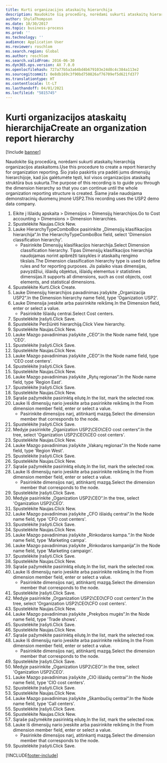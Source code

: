 ```yaml
---
title: Kurti organizacijos ataskaitų hierarchija
description: Naudokite šią procedūrą, norėdami sukurti ataskaitų hierarchiją organizacijos ataskaitoms.
author: ShylaThompson
ms.date: 10/30/2017
ms.topic: business-process
ms.prod: ''
ms.technology: ''
audience: Application User
ms.reviewer: roschlom
ms.search.region: Global
ms.author: roschlom
ms.search.validFrom: 2016-06-30
ms.dyn365.ops.version: AX 7.0.0
ms.openlocfilehash: 727a77b5a3a64bd4b679103e24d8c4c384a113e2
ms.sourcegitcommit: 0e8db169c3f90bd750826af76709ef5d621fd377
ms.translationtype: HT
ms.contentlocale: lt-LT
ms.lasthandoff: 04/01/2021
ms.locfileid: "5815745"
---
```

# <a name="create-an-organization-report-hierarchy"></a><span data-ttu-id="75fb3-103">Kurti organizacijos ataskaitų hierarchija</span><span class="sxs-lookup"><span data-stu-id="75fb3-103">Create an organization report hierarchy</span></span>

[!include [banner](../../includes/banner.md)]

<span data-ttu-id="75fb3-104">Naudokite šią procedūrą, norėdami sukurti ataskaitų hierarchiją organizacijos ataskaitoms.</span><span class="sxs-lookup"><span data-stu-id="75fb3-104">Use this procedure to create a report hierarchy for organization reporting.</span></span> <span data-ttu-id="75fb3-105">Šio įrašo paskirtis yra padėti jums dimensijų hierarchijoje, kad jūs galėtumėte tęsti, kol visos organizacijos ataskaitų struktūra bus sukurta.</span><span class="sxs-lookup"><span data-stu-id="75fb3-105">The purpose of this recording is to guide you through the dimension hierarchy so that you can continue until the whole organization reporting structure is created.</span></span> <span data-ttu-id="75fb3-106">Šiame įraše naudojama demonstracinių duomenų įmonė USP2.</span><span class="sxs-lookup"><span data-stu-id="75fb3-106">This recording uses the USP2 demo data company.</span></span>

1. <span data-ttu-id="75fb3-107">Eikite į Išlaidų apskaita > Dimensijos > Dimensijų hierarchijos.</span><span class="sxs-lookup"><span data-stu-id="75fb3-107">Go to Cost accounting > Dimensions > Dimension hierarchies.</span></span>
2. <span data-ttu-id="75fb3-108">Spustelėkite Naujas.</span><span class="sxs-lookup"><span data-stu-id="75fb3-108">Click New.</span></span>
3. <span data-ttu-id="75fb3-109">Lauke HierarchyTypeComboBox pasirinkite „Dimensijų klasifikacijos hierarchija“.</span><span class="sxs-lookup"><span data-stu-id="75fb3-109">In the HierarchyTypeComboBox field, select 'Dimension classification hierarchy'.</span></span>
    * <span data-ttu-id="75fb3-110">Pasirinkite Dimensijų klasifikacijos hierarchija.</span><span class="sxs-lookup"><span data-stu-id="75fb3-110">Select Dimension classification hierarchy.</span></span> <span data-ttu-id="75fb3-111">Tipas Dimensijų klasifikacijos hierarchija naudojamas norint apibrėžti taisykles ir ataskaitų rengimo tikslais.</span><span class="sxs-lookup"><span data-stu-id="75fb3-111">The Dimension classification hierarchy type is used to define rules and for reporting purposes.</span></span> <span data-ttu-id="75fb3-112">Jis palaiko visas dimensijas, pavyzdžiui, išlaidų objektus, išlaidų elementus ir statistines dimensijas.</span><span class="sxs-lookup"><span data-stu-id="75fb3-112">It supports all dimensions, such as cost objects, cost elements, and statistical dimensions.</span></span>  
4. <span data-ttu-id="75fb3-113">Spustelėkite Kurti.</span><span class="sxs-lookup"><span data-stu-id="75fb3-113">Click Create.</span></span>
5. <span data-ttu-id="75fb3-114">Lauke Dimensijų hierarchijos pavadinimas įrašykite „Organizacija USP2“.</span><span class="sxs-lookup"><span data-stu-id="75fb3-114">In the Dimension hierarchy name field, type 'Oganization USP2'.</span></span>
6. <span data-ttu-id="75fb3-115">Lauke Dimensija įveskite arba pasirinkite reikšmę.</span><span class="sxs-lookup"><span data-stu-id="75fb3-115">In the Dimension field, enter or select a value.</span></span>
    * <span data-ttu-id="75fb3-116">Pasirinkite Išlaidų centrai.</span><span class="sxs-lookup"><span data-stu-id="75fb3-116">Select Cost centers.</span></span>  
7. <span data-ttu-id="75fb3-117">Spustelėkite Įrašyti.</span><span class="sxs-lookup"><span data-stu-id="75fb3-117">Click Save.</span></span>
8. <span data-ttu-id="75fb3-118">Spustelėkite Peržiūrėti hierarchiją.</span><span class="sxs-lookup"><span data-stu-id="75fb3-118">Click View hierarchy.</span></span>
9. <span data-ttu-id="75fb3-119">Spustelėkite Naujas.</span><span class="sxs-lookup"><span data-stu-id="75fb3-119">Click New.</span></span>
10. <span data-ttu-id="75fb3-120">Lauke Mazgo pavadinimas įrašykite „CEO“.</span><span class="sxs-lookup"><span data-stu-id="75fb3-120">In the Node name field, type 'CEO'.</span></span>
11. <span data-ttu-id="75fb3-121">Spustelėkite Įrašyti.</span><span class="sxs-lookup"><span data-stu-id="75fb3-121">Click Save.</span></span>
12. <span data-ttu-id="75fb3-122">Spustelėkite Naujas.</span><span class="sxs-lookup"><span data-stu-id="75fb3-122">Click New.</span></span>
13. <span data-ttu-id="75fb3-123">Lauke Mazgo pavadinimas įrašykite „CEO“.</span><span class="sxs-lookup"><span data-stu-id="75fb3-123">In the Node name field, type 'CEO cost centers'.</span></span>
14. <span data-ttu-id="75fb3-124">Spustelėkite Įrašyti.</span><span class="sxs-lookup"><span data-stu-id="75fb3-124">Click Save.</span></span>
15. <span data-ttu-id="75fb3-125">Spustelėkite Naujas.</span><span class="sxs-lookup"><span data-stu-id="75fb3-125">Click New.</span></span>
16. <span data-ttu-id="75fb3-126">Lauke Mazgo pavadinimas įrašykite „Rytų regionas“.</span><span class="sxs-lookup"><span data-stu-id="75fb3-126">In the Node name field, type 'Region East'.</span></span>
17. <span data-ttu-id="75fb3-127">Spustelėkite Įrašyti.</span><span class="sxs-lookup"><span data-stu-id="75fb3-127">Click Save.</span></span>
18. <span data-ttu-id="75fb3-128">Spustelėkite Naujas.</span><span class="sxs-lookup"><span data-stu-id="75fb3-128">Click New.</span></span>
19. <span data-ttu-id="75fb3-129">Sąraše pažymėkite pasirinktą eilutę.</span><span class="sxs-lookup"><span data-stu-id="75fb3-129">In the list, mark the selected row.</span></span>
20. <span data-ttu-id="75fb3-130">Lauke Iš dimensijų nario įveskite arba pasirinkite reikšmę.</span><span class="sxs-lookup"><span data-stu-id="75fb3-130">In the From dimension member field, enter or select a value.</span></span>
    * <span data-ttu-id="75fb3-131">Pasirinkite dimensijos narį, atitinkantį mazgą.</span><span class="sxs-lookup"><span data-stu-id="75fb3-131">Select the dimension member that corresponds to the node.</span></span>  
21. <span data-ttu-id="75fb3-132">Spustelėkite Įrašyti.</span><span class="sxs-lookup"><span data-stu-id="75fb3-132">Click Save.</span></span>
22. <span data-ttu-id="75fb3-133">Medyje pasirinkite „Oganization USP2\CEO\CEO cost centers“.</span><span class="sxs-lookup"><span data-stu-id="75fb3-133">In the tree, select 'Oganization USP2\CEO\CEO cost centers'.</span></span>
23. <span data-ttu-id="75fb3-134">Spustelėkite Naujas.</span><span class="sxs-lookup"><span data-stu-id="75fb3-134">Click New.</span></span>
24. <span data-ttu-id="75fb3-135">Lauke Mazgo pavadinimas įrašykite „Vakarų regionas“.</span><span class="sxs-lookup"><span data-stu-id="75fb3-135">In the Node name field, type 'Region West'.</span></span>
25. <span data-ttu-id="75fb3-136">Spustelėkite Įrašyti.</span><span class="sxs-lookup"><span data-stu-id="75fb3-136">Click Save.</span></span>
26. <span data-ttu-id="75fb3-137">Spustelėkite Naujas.</span><span class="sxs-lookup"><span data-stu-id="75fb3-137">Click New.</span></span>
27. <span data-ttu-id="75fb3-138">Sąraše pažymėkite pasirinktą eilutę.</span><span class="sxs-lookup"><span data-stu-id="75fb3-138">In the list, mark the selected row.</span></span>
28. <span data-ttu-id="75fb3-139">Lauke Iš dimensijų nario įveskite arba pasirinkite reikšmę.</span><span class="sxs-lookup"><span data-stu-id="75fb3-139">In the From dimension member field, enter or select a value.</span></span>
    * <span data-ttu-id="75fb3-140">Pasirinkite dimensijos narį, atitinkantį mazgą.</span><span class="sxs-lookup"><span data-stu-id="75fb3-140">Select the dimension member that corresponds to the node.</span></span>  
29. <span data-ttu-id="75fb3-141">Spustelėkite Įrašyti.</span><span class="sxs-lookup"><span data-stu-id="75fb3-141">Click Save.</span></span>
30. <span data-ttu-id="75fb3-142">Medyje pasirinkite „Oganization USP2\CEO“.</span><span class="sxs-lookup"><span data-stu-id="75fb3-142">In the tree, select 'Oganization USP2\CEO'.</span></span>
31. <span data-ttu-id="75fb3-143">Spustelėkite Naujas.</span><span class="sxs-lookup"><span data-stu-id="75fb3-143">Click New.</span></span>
32. <span data-ttu-id="75fb3-144">Lauke Mazgo pavadinimas įrašykite „CFO išlaidų centrai“.</span><span class="sxs-lookup"><span data-stu-id="75fb3-144">In the Node name field, type 'CFO cost centers'.</span></span>
33. <span data-ttu-id="75fb3-145">Spustelėkite Įrašyti.</span><span class="sxs-lookup"><span data-stu-id="75fb3-145">Click Save.</span></span>
34. <span data-ttu-id="75fb3-146">Spustelėkite Naujas.</span><span class="sxs-lookup"><span data-stu-id="75fb3-146">Click New.</span></span>
35. <span data-ttu-id="75fb3-147">Lauke Mazgo pavadinimas įrašykite „Rinkodaros kampa.“.</span><span class="sxs-lookup"><span data-stu-id="75fb3-147">In the Node name field, type 'Marketing campa'.</span></span>
36. <span data-ttu-id="75fb3-148">Lauke Mazgo pavadinimas įrašykite „Rinkodaros kampanija“.</span><span class="sxs-lookup"><span data-stu-id="75fb3-148">In the Node name field, type 'Marketing campaign'.</span></span>
37. <span data-ttu-id="75fb3-149">Spustelėkite Įrašyti.</span><span class="sxs-lookup"><span data-stu-id="75fb3-149">Click Save.</span></span>
38. <span data-ttu-id="75fb3-150">Spustelėkite Naujas.</span><span class="sxs-lookup"><span data-stu-id="75fb3-150">Click New.</span></span>
39. <span data-ttu-id="75fb3-151">Sąraše pažymėkite pasirinktą eilutę.</span><span class="sxs-lookup"><span data-stu-id="75fb3-151">In the list, mark the selected row.</span></span>
40. <span data-ttu-id="75fb3-152">Lauke Iš dimensijų nario įveskite arba pasirinkite reikšmę.</span><span class="sxs-lookup"><span data-stu-id="75fb3-152">In the From dimension member field, enter or select a value.</span></span>
    * <span data-ttu-id="75fb3-153">Pasirinkite dimensijos narį, atitinkantį mazgą.</span><span class="sxs-lookup"><span data-stu-id="75fb3-153">Select the dimension member that corresponds to the node.</span></span>  
41. <span data-ttu-id="75fb3-154">Spustelėkite Įrašyti.</span><span class="sxs-lookup"><span data-stu-id="75fb3-154">Click Save.</span></span>
42. <span data-ttu-id="75fb3-155">Medyje pasirinkite „Organization USP2\CEO\CFO cost centers“.</span><span class="sxs-lookup"><span data-stu-id="75fb3-155">In the tree, select 'Organization USP2\CEO\CFO cost centers'.</span></span>
43. <span data-ttu-id="75fb3-156">Spustelėkite Naujas.</span><span class="sxs-lookup"><span data-stu-id="75fb3-156">Click New.</span></span>
44. <span data-ttu-id="75fb3-157">Lauke Mazgo pavadinimas įrašykite „Prekybos mugės“.</span><span class="sxs-lookup"><span data-stu-id="75fb3-157">In the Node name field, type 'Trade shows'.</span></span>
45. <span data-ttu-id="75fb3-158">Spustelėkite Įrašyti.</span><span class="sxs-lookup"><span data-stu-id="75fb3-158">Click Save.</span></span>
46. <span data-ttu-id="75fb3-159">Spustelėkite Naujas.</span><span class="sxs-lookup"><span data-stu-id="75fb3-159">Click New.</span></span>
47. <span data-ttu-id="75fb3-160">Sąraše pažymėkite pasirinktą eilutę.</span><span class="sxs-lookup"><span data-stu-id="75fb3-160">In the list, mark the selected row.</span></span>
48. <span data-ttu-id="75fb3-161">Lauke Iš dimensijų nario įveskite arba pasirinkite reikšmę.</span><span class="sxs-lookup"><span data-stu-id="75fb3-161">In the From dimension member field, enter or select a value.</span></span>
    * <span data-ttu-id="75fb3-162">Pasirinkite dimensijos narį, atitinkantį mazgą.</span><span class="sxs-lookup"><span data-stu-id="75fb3-162">Select the dimension member that corresponds to the node.</span></span>  
49. <span data-ttu-id="75fb3-163">Spustelėkite Įrašyti.</span><span class="sxs-lookup"><span data-stu-id="75fb3-163">Click Save.</span></span>
50. <span data-ttu-id="75fb3-164">Medyje pasirinkite „Oganization USP2\CEO“.</span><span class="sxs-lookup"><span data-stu-id="75fb3-164">In the tree, select 'Oganization USP2\CEO'.</span></span>
51. <span data-ttu-id="75fb3-165">Lauke Mazgo pavadinimas įrašykite „CIO išlaidų centrai“.</span><span class="sxs-lookup"><span data-stu-id="75fb3-165">In the Node name field, type 'CIO cost centers'.</span></span>
52. <span data-ttu-id="75fb3-166">Spustelėkite Įrašyti.</span><span class="sxs-lookup"><span data-stu-id="75fb3-166">Click Save.</span></span>
53. <span data-ttu-id="75fb3-167">Spustelėkite Naujas.</span><span class="sxs-lookup"><span data-stu-id="75fb3-167">Click New.</span></span>
54. <span data-ttu-id="75fb3-168">Lauke Mazgo pavadinimas įrašykite „Skambučių centrai“.</span><span class="sxs-lookup"><span data-stu-id="75fb3-168">In the Node name field, type 'Call centers'.</span></span>
55. <span data-ttu-id="75fb3-169">Spustelėkite Įrašyti.</span><span class="sxs-lookup"><span data-stu-id="75fb3-169">Click Save.</span></span>
56. <span data-ttu-id="75fb3-170">Spustelėkite Naujas.</span><span class="sxs-lookup"><span data-stu-id="75fb3-170">Click New.</span></span>
57. <span data-ttu-id="75fb3-171">Sąraše pažymėkite pasirinktą eilutę.</span><span class="sxs-lookup"><span data-stu-id="75fb3-171">In the list, mark the selected row.</span></span>
58. <span data-ttu-id="75fb3-172">Lauke Iš dimensijų nario įveskite arba pasirinkite reikšmę.</span><span class="sxs-lookup"><span data-stu-id="75fb3-172">In the From dimension member field, enter or select a value.</span></span>
    * <span data-ttu-id="75fb3-173">Pasirinkite dimensijos narį, atitinkantį mazgą.</span><span class="sxs-lookup"><span data-stu-id="75fb3-173">Select the dimension member that corresponds to the node.</span></span>  
59. <span data-ttu-id="75fb3-174">Spustelėkite Įrašyti.</span><span class="sxs-lookup"><span data-stu-id="75fb3-174">Click Save.</span></span>



[!INCLUDE[footer-include](../../../includes/footer-banner.md)]